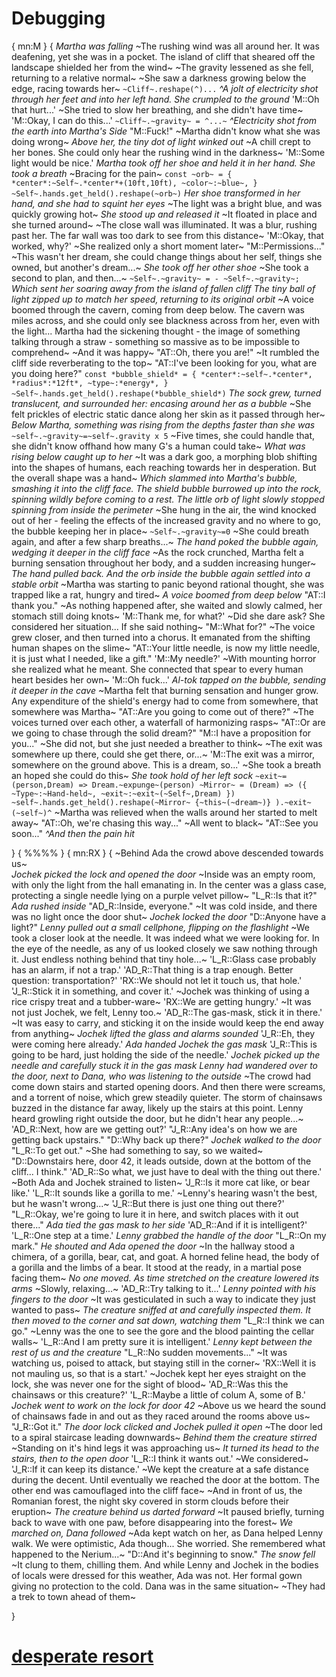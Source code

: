 # Debugging

{
mn:M
}
{
*Martha was falling*
~The rushing wind was all around her.
It was deafening, yet she was in a pocket. 
The island of cliff that sheared off the landscape shielded her from the wind~
~The gravity lessened as she fell, returning to a relative normal~
~She saw a darkness growing below the edge, racing towards her~
`
~Cliff~.reshape(^)...
`
*^A jolt of electricity shot through her feet and into her left hand.
She crumpled to the ground*
'M::Oh that hurt...'
~She tried to slow her breathing, and she didn't have time~
'M::Okay, I can do this...'
`
~Cliff~.~gravity~ = ^...~
`
*^Electricity shot from the earth into Martha's Side*
"M::Fuck!"
~Martha didn't know what she was doing wrong~
*Above her, the tiny dot of light winked out*
~A chill crept to her bones.
She could only hear the rushing wind in the darkness~
'M::Some light would be nice.'
*Martha took off her shoe and held it in her hand.
She took a breath*
~Bracing for the pain~
`
const ~orb~ = {
    *center*:~Self~.*center*+(10ft,10ft),
    ~color~:~blue~,
}
~Self~.hands.get_held().reshape(~orb~)
`
*Her shoe transformed in her hand, and she had to squint her eyes*
~The light was a bright blue, and was quickly growing hot~
*She stood up and released it*
~It floated in place and she turned around~
~The close wall was illuminated.
It was a blur, rushing past her.
The far wall was too dark to see from this distance~
'M::Okay, that worked, why?'
~She realized only a short moment later~
"M::Permissions..."
~This wasn't her dream, she could change things about her self, things she owned, but another's dream...~
*She took off her other shoe*
~She took a second to plan, and then...~
`
~Self~.~gravity~ = - ~Self~.~gravity~;
`
*Which sent her soaring away from the island of fallen cliff*
*The tiny ball of light zipped up to match her speed, returning to its original orbit*
~A voice boomed through the cavern, coming from deep below.
The cavern was miles across, and she could only see blackness across from her, even with the light...
Martha had the sickening thought - the image of something talking through a straw - something so massive as to be impossible to comprehend~
~And it was happy~
"AT::Oh, there you are!"
~It rumbled the cliff side reverberating to the top~
"AT::I've been looking for you, what are you doing here?"
`
const *bubble_shield* = {
    *center*:~self~.*center*,
    *radius*:*12ft*,
    ~type~:*energy*,
}
~Self~.hands.get_held().reshape(*bubble_shield*)
`
*The sock grew, turned translucent, and surrounded her: encasing around her as a bubble*
~She felt prickles of electric static dance along her skin as it passed through her~
*Below Martha, something was rising from the depths faster than she was*
`
~self~.~gravity~=~self~.gravity x 5
`
~Five times, she could handle that, she didn't know offhand how many G's a human could take~
*What was rising below caught up to her*
~It was a dark goo, a morphing blob shifting into the shapes of humans, each reaching towards her in desperation.
But the overall shape was a hand~
*Which slammed into Martha's bubble, smashing it into the cliff face.
The shield bubble burrowed up into the rock, spinning wildly before coming to a rest.
The little orb of light slowly stopped spinning from inside the perimeter*
~She hung in the air, the wind knocked out of her - feeling the effects of the increased gravity and no where to go, the bubble keeping her in place~
`
~Self~.~gravity~=0
`
~She could breath again, and after a few sharp breaths...~
*The hand poked the bubble again, wedging it deeper in the cliff face*
~As the rock crunched, Martha felt a burning sensation throughout her body, and a sudden increasing hunger~
*The hand pulled back. 
And the orb inside the bubble again settled into a stable orbit*
~Martha was starting to panic beyond rational thought, she was trapped like a rat, hungry and tired~
*A voice boomed from deep below*
"AT::I thank you."
~As nothing happened after, she waited and slowly calmed, her stomach still doing knots~
'M::Thank me, for what?'
~Did she dare ask? 
She considered her situation... 
If she said nothing~
"M::What for?"
~The voice grew closer, and then turned into a chorus.
It emanated from the shifting human shapes on the slime~
"AT::Your little needle, is now my little needle, it is just what I needed, like a gift."
'M::My needle?'
~With mounting horror she realized what he meant.
She connected that spear to every human heart besides her own~
'M::Oh fuck...'
*Al-tok tapped on the bubble, sending it deeper in the cave*
~Martha felt that burning sensation and hunger grow.
Any expenditure of the shield's energy had to come from somewhere, that somewhere was Martha~
"AT::Are you going to come out of there?"
~The voices turned over each other, a waterfall of harmonizing rasps~
"AT::Or are we going to chase through the solid dream?"
"M::I have a proposition for you..."
~She did not, but she just needed a breather to think~
~The exit was somewhere up there, could she get there, or...~
'M::The exit was a mirror, somewhere on the ground above.
This is a dream, so...'
~She took a breath an hoped she could do this~
*She took hold of her left sock*
`
~exit~= (person,Dream) => Dream.~expunge~(person)
~Mirror~ = (Dream) => ({
    ~Type~:~Hand-held~,
    ~exit~:~exit~(~Self~,Dream)
    })
~self~.hands.get_held().reshape(~Mirror~
    {~this~(~dream~)}
    ).~exit~(~self~)^
`
~Martha was relieved when the walls around her started to melt away~
"AT::Oh, we're chasing this way..."
~All went to black~
"AT::See you soon..."
*^And then the pain hit*

}
{
%%%%
}
{
mn:RX
}
{
~Behind Ada the crowd above descended towards us~    
*Jochek picked the lock and opened the door*
~Inside was an empty room, with only the light from the hall emanating in. 
In the center was a glass case, protecting a single needle lying on a purple velvet pillow~
"L_R::Is that it?"
*Ada rushed inside*
"AD_R::Inside, everyone."
~It was cold inside, and there was no light once the door shut~
*Jochek locked the door*
"D::Anyone have a light?"
*Lenny pulled out a small cellphone, flipping on the flashlight*
~We took a closer look at the needle.
It was indeed what we were looking for.
In the eye of the needle, as any of us looked closely we saw nothing through it.
Just endless nothing behind that tiny hole...~
'L_R::Glass case probably has an alarm, if not a trap.'
'AD_R::That thing is a trap enough. Better question: transportation?'
'RX::We should not let it touch us, that hole.'
'J_R::Stick it in something, and cover it.'
~Jochek was thinking of using a rice crispy treat and a tubber-ware~
'RX::We are getting hungry.'
~It was not just Jochek, we felt, Lenny too.~
'AD_R::The gas-mask, stick it in there.'
~It was easy to carry, and sticking it on the inside would keep the end away from anything~
*Jochek lifted the glass and alarms sounded*
'J_R::Eh, they were coming here already.'
*Ada handed Jochek the gas mask*
'J_R::This is going to be hard, just holding the side of the needle.'
*Jochek picked up the needle and carefully stuck it in the gas mask*
*Lenny had wandered over to the door, next to Dana, who was listening to the outside*
~The crowd had come down stairs and started opening doors.
And then there were screams, and a torrent of noise, which grew steadily quieter.
The storm of chainsaws buzzed in the distance far away, likely up the stairs at this point.
Lenny heard growling right outside the door, but he didn't hear any people...~
'AD_R::Next, how are we getting out?'
"J_R::Any idea's on how we are getting back upstairs."
"D::Why back up there?"
*Jochek walked to the door*
"L_R::To get out."
~She had something to say, so we waited~
"D::Downstairs here, door 42, it leads outside, down at the bottom of the cliff... 
I think."
'AD_R::So what, we just have to deal with the thing out there.'
~Both Ada and Jochek strained to listen~
'J_R::Is it more cat like, or bear like.'
'L_R::It sounds like a gorilla to me.'
~Lenny's hearing wasn't the best, but he wasn't wrong...~
'J_R::But there is just one thing out there?'
"L_R::Okay, we're going to lure it in here, and switch places with it out there..."
*Ada tied the gas mask to her side*
'AD_R::And if it is intelligent?'
'L_R::One step at a time.'
*Lenny grabbed the handle of the door*
"L_R::On my mark."
*He shouted and Ada opened the door*
~In the hallway stood a chimera, of a gorilla, bear, cat, and goat.
A horned feline head, the body of a gorilla and the limbs of a bear.
It stood at the ready, in a martial pose facing them~
*No one moved.
As time stretched on the creature lowered its arms*
~Slowly, relaxing...~
'AD_R::Try talking to it...'
*Lenny pointed with his fingers to the door*
~It was gesticulated in such a way to indicate they just wanted to pass~
*The creature sniffed at and carefully inspected them.
It then moved to the corner and sat down, watching them*
"L_R::I think we can go."
~Lenny was the one to see the gore and the blood painting the cellar walls~
'L_R::And I am pretty sure it is intelligent.'
*Lenny kept between the rest of us and the creature*
"L_R::No sudden movements..."
~It was watching us, poised to attack, but staying still in the corner~
'RX::Well it is not mauling us, so that is a start.'
~Jochek kept her eyes straight on the lock, she was never one for the sight of blood~
'AD_R::Was this the chainsaws or this creature?'
'L_R::Maybe a little of colum A, some of B.'
*Jochek went to work on the lock for door 42*
~Above us we heard the sound of chainsaws fade in and out as they raced around the rooms above us~
"J_R::Got it."
*The door lock clicked and Jochek pulled it open*
~The door led to a spiral staircase leading downwards~
*Behind them the creature stirred*
~Standing on it's hind legs it was approaching us~
*It turned its head to the stairs, then to the open door*
'L_R::I think it wants out.'
~We considered~
'J_R::If it can keep its distance.'
~We kept the creature at a safe distance during the decent. 
Until eventually we reached the door at the bottom.
The other end was camouflaged into the cliff face~
~And in front of us, the Romanian forest, the night sky covered in storm clouds before their eruption~
*The creature behind us darted forward*
~It paused briefly, turning back to wave with one paw, before disappearing into the forest~
*We marched on, Dana followed*
~Ada kept watch on her, as Dana helped Lenny walk.
We were optimistic, Ada though...
She worried.
She remembered what happened to the Nerium...~
"D::And it's beginning to snow."
*The snow fell*
~It clung to them, chilling them. 
And while Lenny and Jochek in the bodies of locals were dressed for this weather, Ada was not.
Her formal gown giving no protection to the cold.
Dana was in the same situation~
~They had a trek to town ahead of them~

}

# [desperate resort](desperate-resort.md)